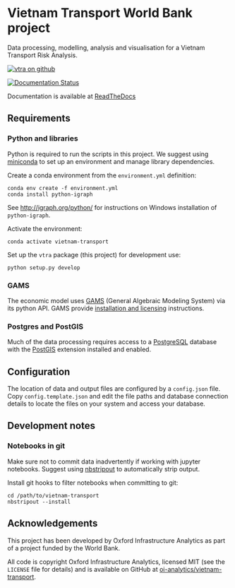 # Vietnam Transport World Bank project

Data processing, modelling, analysis and visualisation for a Vietnam Transport Risk Analysis.

[![vtra on github](https://img.shields.io/badge/github-oi--analytics%2Fvietnam--transport-brightgreen.svg)](https://github.com/oi-analytics/vietnam-transport/)

[![Documentation Status](https://readthedocs.org/projects/vietnam-transport-risk-analysis/badge/?version=latest)](https://vietnam-transport-risk-analysis.readthedocs.io/en/latest/?badge=latest)


Documentation is available at
[ReadTheDocs](https://vietnam-transport-risk-analysis.readthedocs.io)


## Requirements

### Python and libraries

Python is required to run the scripts in this project. We suggest using
[miniconda](https://conda.io/miniconda.html) to set up an environment and manage library
dependencies.

Create a conda environment from the `environment.yml` definition:

    conda env create -f environment.yml
    conda install python-igraph

See http://igraph.org/python/ for instructions on Windows installation of `python-igraph`.

Activate the environment:

    conda activate vietnam-transport

Set up the `vtra` package (this project) for development use:

    python setup.py develop


### GAMS

The economic model uses [GAMS](https://www.gams.com/) (General Algebraic Modeling System) via
its python API. GAMS provide [installation and
licensing](https://www.gams.com/latest/docs/UG_MAIN.htm) instructions.


### Postgres and PostGIS

Much of the data processing requires access to a [PostgreSQL](https://www.postgresql.org/)
database with the [PostGIS](http://postgis.net/) extension installed and enabled.


## Configuration

The location of data and output files are configured by a `config.json` file.  Copy
`config.template.json` and edit the file paths and database connection details to locate
the files on your system and access your database.


## Development notes

### Notebooks in git

Make sure not to commit data inadvertently if working with jupyter notebooks. Suggest using
[nbstripout](https://github.com/kynan/nbstripout) to automatically strip output.

Install git hooks to filter notebooks when committing to git:

    cd /path/to/vietnam-transport
    nbstripout --install


## Acknowledgements

This project has been developed by Oxford Infrastructure Analytics as part of a project funded
by the World Bank.

All code is copyright Oxford Infrastructure Analytics, licensed MIT (see the `LICENSE` file for
details) and is available on GitHub at
[oi-analytics/vietnam-transport](https://github.com/oi-analytics/vietnam-transport).
